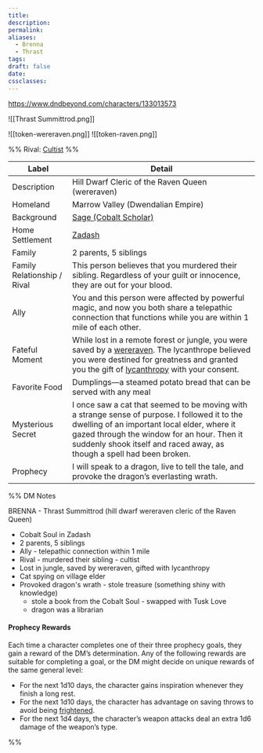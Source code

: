 ```yaml
---
title: 
description: 
permalink: 
aliases:
  - Brenna
  - Thrast
tags: 
draft: false
date: 
cssclasses:
---
```

https://www.dndbeyond.com/characters/133013573 

![[Thrast Summittrod.png]] 

![[token-wereraven.png]] ![[token-raven.png]]  

%% Rival: [Cultist](https://www.dndbeyond.com/monsters/16835-cultist) %%

| Label                       | Detail                                                                                                                                                                                                                                                                                                                                       |
| --------------------------- | -------------------------------------------------------------------------------------------------------------------------------------------------------------------------------------------------------------------------------------------------------------------------------------------------------------------------------------------- |
| Description                 | Hill Dwarf Cleric of the Raven Queen (wereraven)                                                                                                                                                                                                                                                                                             |
| Homeland                    | Marrow Valley (Dwendalian Empire)                                                                                                                                                                                                                                                                                                            |
| Background                  | [Sage (Cobalt Scholar)](https://www.dndbeyond.com/backgrounds/sage-cobalt-scholar)                                                                                                                                                                                                                                                           |
| Home Settlement             | [Zadash](https://www.dndbeyond.com/sources/egtw/wildemount-gazetteer-marrow-valley#Zadash)                                                                                                                                                                                                                                                   |
| Family                      | 2 parents, 5 siblings                                                                                                                                                                                                                                                                                                                        |
| Family Relationship / Rival | This person believes that you murdered their sibling. Regardless of your guilt or innocence, they are out for your blood.                                                                                                                                                                                                                    |
| Ally                        | You and this person were affected by powerful magic, and now you both share a telepathic connection that functions while you are within 1 mile of each other.                                                                                                                                                                                |
| Fateful Moment              | While lost in a remote forest or jungle, you were saved by a [wereraven](https://www.dndbeyond.com/sources/dnd/cm/book-of-the-raven#Wereraven). The lycanthrope believed you were destined for greatness and granted you the gift of [lycanthropy](https://www.dndbeyond.com/sources/dnd/mm-2014/monsters-l#Lycanthropes) with your consent. |
| Favorite Food               | Dumplings—a steamed potato bread that can be served with any meal                                                                                                                                                                                                                                                                            |
| Mysterious Secret           | I once saw a cat that seemed to be moving with a strange sense of purpose. I followed it to the dwelling of an important local elder, where it gazed through the window for an hour. Then it suddenly shook itself and raced away, as though a spell had been broken.                                                                        |
| Prophecy                    | I will speak to a dragon, live to tell the tale, and provoke the dragon’s everlasting wrath.                                                                                                                                                                                                                                                 |

%% DM Notes

BRENNA - Thrast Summittrod (hill dwarf wereraven cleric of the Raven Queen)
- Cobalt Soul in Zadash 
- 2 parents, 5 siblings
- Ally - telepathic connection within 1 mile
- Rival - murdered their sibling - cultist
- Lost in jungle, saved by wereraven, gifted with lycanthropy
- Cat spying on village elder
- Provoked dragon's wrath - stole treasure (something shiny with knowledge) 
	- stole a book from the Cobalt Soul - swapped with Tusk Love
	- dragon was a librarian 

#### Prophecy Rewards

Each time a character completes one of their three prophecy goals, they gain a reward of the DM’s determination. Any of the following rewards are suitable for completing a goal, or the DM might decide on unique rewards of the same general level:

- For the next 1d10 days, the character gains inspiration whenever they finish a long rest.
- For the next 1d10 days, the character has advantage on saving throws to avoid being [frightened](https://www.dndbeyond.com/sources/dnd/free-rules/rules-glossary#FrightenedCondition).
- For the next 1d4 days, the character’s weapon attacks deal an extra 1d6 damage of the weapon’s type.

%%
